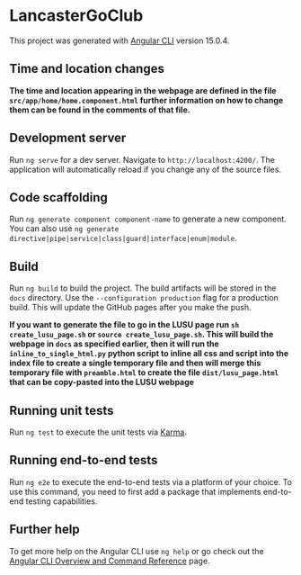 # LancasterGoClub

This project was generated with [Angular CLI](https://github.com/angular/angular-cli) version 15.0.4.

## Time and location changes

**The time and location appearing in the webpage are defined in the file `src/app/home/home.component.html` further information on how to change them can be found in the comments of that file.**

## Development server

Run `ng serve` for a dev server. Navigate to `http://localhost:4200/`. The application will automatically reload if you change any of the source files.

## Code scaffolding

Run `ng generate component component-name` to generate a new component. You can also use `ng generate directive|pipe|service|class|guard|interface|enum|module`.

## Build

Run `ng build` to build the project. The build artifacts will be stored in the `docs` directory. Use the `--configuration production` flag for a production build.
This will update the GitHub pages after you make the  push.

**If you want to generate the file to go in the LUSU page run `sh create_lusu_page.sh` or `source create_lusu_page.sh`. This will build the webpage in `docs` as specified earlier,
then it will run the `inline_to_single_html.py` python script to inline all css and script into the index file to
create a single temporary file and then will merge this temporary file with `preamble.html` to create the
file `dist/lusu_page.html` that can be copy-pasted into the LUSU webpage**

## Running unit tests

Run `ng test` to execute the unit tests via [Karma](https://karma-runner.github.io).

## Running end-to-end tests

Run `ng e2e` to execute the end-to-end tests via a platform of your choice. To use this command, you need to first add a package that implements end-to-end testing capabilities.

## Further help

To get more help on the Angular CLI use `ng help` or go check out the [Angular CLI Overview and Command Reference](https://angular.io/cli) page.
